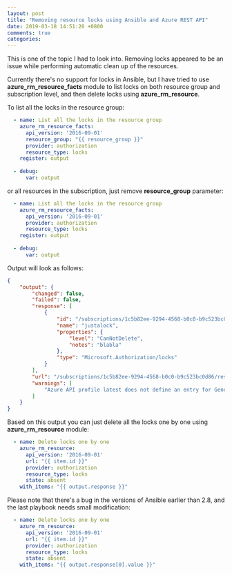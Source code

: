 ```yaml
---
layout: post
title: "Removing resource locks using Ansible and Azure REST API"
date: 2019-03-18 14:51:20 +0800
comments: true
categories: 
---
```


This is one of the topic I had to look into. Removing locks appeared to be an issue while performing automatic clean up of the resources.

Currently there's no support for locks in Ansible, but I have tried to use **azure_rm_resource_facts** module to list locks on both resource group and subscription level, and then delete locks using **azure_rm_resource**.

To list all the locks in the resource group:

```yaml
  - name: List all the locks in the resource group
    azure_rm_resource_facts:
      api_version: '2016-09-01'
      resource_group: "{{ resource_group }}"
      provider: authorization
      resource_type: locks
    register: output
  
  - debug:
      var: output
```

or all resources in the subscription, just remove **resource_group** parameter:

```yaml
  - name: List all the locks in the resource group
    azure_rm_resource_facts:
      api_version: '2016-09-01'
      provider: authorization
      resource_type: locks
    register: output
  
  - debug:
      var: output
```

Output will look as follows:

```json
{
    "output": {
        "changed": false,
        "failed": false,
        "response": [
            {
                "id": "/subscriptions/1c5b82ee-9294-4568-b0c0-b9c523bc0d86/resourceGroups/zimslockedrg/providers/Microsoft.Network/virtualNetworks/zimslockedvb/providers/Microsoft.Authorization/locks/justalock",
                "name": "justalock",
                "properties": {
                    "level": "CanNotDelete",
                    "notes": "blabla"
                },
                "type": "Microsoft.Authorization/locks"
            }
        ],
        "url": "/subscriptions/1c5b82ee-9294-4568-b0c0-b9c523bc0d86/resourceGroups/zimslockedrg/providers/Microsoft.authorization/locks",
        "warnings": [
            "Azure API profile latest does not define an entry for GenericRestClient"
        ]
    }
}
```

Based on this output you can just delete all the locks one by one using **azure_rm_resource** module:

```yaml
  - name: Delete locks one by one
    azure_rm_resource:
      api_version: '2016-09-01'
      url: "{{ item.id }}"
      provider: authorization
      resource_type: locks
      state: absent
    with_items: "{{ output.response }}"
```

Please note that there's a bug in the versions of Ansible earlier than 2.8, and the last playbook needs small modification:

```yaml
  - name: Delete locks one by one
    azure_rm_resource:
      api_version: '2016-09-01'
      url: "{{ item.id }}"
      provider: authorization
      resource_type: locks
      state: absent
    with_items: "{{ output.response[0].value }}"
```

